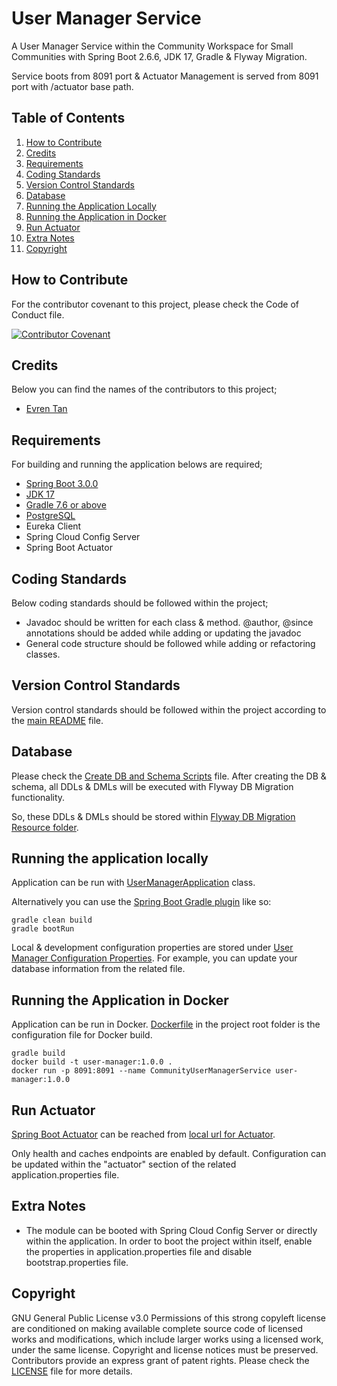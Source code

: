 # User Manager Service
A User Manager Service within the Community Workspace for Small Communities with Spring Boot 2.6.6, JDK 17, Gradle & Flyway Migration.
 
Service boots from 8091 port & Actuator Management is served from 8091 port with /actuator base path.

## Table of Contents

1. [How to Contribute](#how-to-contribute)
2. [Credits](#credits)
3. [Requirements](#requirements)
4. [Coding Standards](#coding-standards)
5. [Version Control Standards](#version-control-standards)
6. [Database](#database)
7. [Running the Application Locally](#running-the-application-locally)
8. [Running the Application in Docker](#running-the-application-in-docker)
9. [Run Actuator](#run-actuator)
10. [Extra Notes](#extra-notes)
11. [Copyright](#copyright)

## How to Contribute

For the contributor covenant to this project, please check the Code of Conduct file.

[![Contributor Covenant][contributor]](CODE_OF_CONDUCT.md)

## Credits

Below you can find the names of the contributors to this project;

- [Evren Tan][evren-tan-github]

## Requirements

For building and running the application belows are required;

- [Spring Boot 3.0.0][spring-boot-version]
- [JDK 17][java-version]
- [Gradle 7.6 or above][gradle-version]
- [PostgreSQL][postgresql-version]
- Eureka Client
- Spring Cloud Config Server
- Spring Boot Actuator

## Coding Standards

Below coding standards should be followed within the project;

- Javadoc should be written for each class & method. @author, @since annotations should be added while adding or updating the javadoc
- General code structure should be followed while adding or refactoring classes.

## Version Control Standards

Version control standards should be followed within the project according to the [main README][main-readme-file-location] file.

## Database

Please check the [Create DB and Schema Scripts][create-db-and-schema-scripts] file. After creating the DB & schema, all DDLs & DMLs will be executed with Flyway DB Migration functionality.

So, these DDLs & DMLs should be stored within [Flyway DB Migration Resource folder][flyway-db-migration-resource-folder].

## Running the application locally

Application can be run with [UserManagerApplication][user-manager-main-class] class.

Alternatively you can use the [Spring Boot Gradle plugin][spring-boot-gradle-plugin] like so:

```shell
gradle clean build
gradle bootRun
```

Local & development configuration properties are stored under [User Manager Configuration Properties][user-manager-configuration-properties]. For example, you can update your database information from the related file.

## Running the Application in Docker

Application can be run in Docker. [Dockerfile](Dockerfile) in the project root folder is the configuration file for Docker build.

```shell
gradle build
docker build -t user-manager:1.0.0 .
docker run -p 8091:8091 --name CommunityUserManagerService user-manager:1.0.0
```

## Run Actuator

[Spring Boot Actuator][spring-boot-actuator] can be reached from [local url for Actuator][local-actuator].

Only health and caches endpoints are enabled by default. Configuration can be updated within the "actuator" section of the related application.properties file.

## Extra Notes

* The module can be booted with Spring Cloud Config Server or directly within the application. In order to boot the project within itself, enable the properties in application.properties file and disable bootstrap.properties file.

## Copyright

GNU General Public License v3.0
Permissions of this strong copyleft license are conditioned on making available complete source code of licensed works and modifications, which include larger works using a licensed work, under the same license. Copyright and license notices must be preserved. Contributors provide an express grant of patent rights.
Please check the [LICENSE](LICENSE) file for more details.

[evren-tan-github]: https://github.com/evrentan
[spring-boot-version]: https://github.com/spring-projects/spring-boot/wiki/Spring-Boot-3.0-Release-Notes
[java-version]: https://www.oracle.com/java/technologies/javase/jdk17-archive-downloads.html
[gradle-version]: https://gradle.org/releases/
[postgresql-version]: https://www.postgresql.org/
[contributor]: https://img.shields.io/badge/Contributor%20Covenant-2.1-4baaaa.svg
[community-workspace-github]: https://github.com/evrentan/community-workspace
[user-manager-main-class]: src/main/java/evrentan/community/usermanager/spring/spring/UserManagerApplication.java
[spring-boot-gradle-plugin]: https://docs.spring.io/spring-boot/docs/current/gradle-plugin/reference/htmlsingle/
[spring-boot-actuator]: https://spring.io/guides/gs/actuator-service/
[local-actuator]: http://localhost:8091/actuator
[main-readme-file-location]: https://github.com/evrentan/community-workspace/blob/staging/README.md
[user-manager-configuration-properties]: ../config-server-data/user-manager
[create-db-and-schema-scripts]: CREATE_DB_AND_SCHEMA_SCRIPTS.md
[flyway-db-migration-resource-folder]: src/main/resources/db/migration